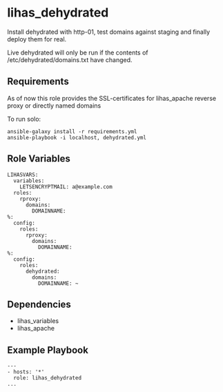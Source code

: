 # lihas_dehydrated

Install dehydrated with http-01, test domains against staging and finally deploy them for real.

Live dehydrated will only be run if the contents of /etc/dehydrated/domains.txt have changed.

## Requirements

As of now this role provides the SSL-certificates for lihas_apache reverse proxy or directly named domains

To run solo:
```
ansible-galaxy install -r requirements.yml
ansible-playbook -i localhost, dehydrated.yml
```
## Role Variables

```
LIHASVARS:
  variables:
    LETSENCRYPTMAIL: a@example.com
  roles:
    rproxy:
      domains:
        DOMAINNAME:
%:
  config:
    roles:
      rproxy:
        domains:
          DOMAINNAME:
%:
  config:
    roles:
      dehydrated:
        domains:
          DOMAINNAME: ~
```

## Dependencies

* lihas_variables
* lihas_apache

## Example Playbook
```
---
- hosts: '*'
  role: lihas_dehydrated
...
```
